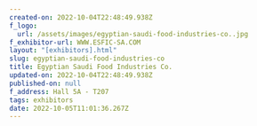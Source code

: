 ```yaml
---
created-on: 2022-10-04T22:48:49.938Z
f_logo:
  url: /assets/images/egyptian-saudi-food-industries-co..jpg
f_exhibitor-url: WWW.ESFIC-SA.COM
layout: "[exhibitors].html"
slug: egyptian-saudi-food-industries-co
title: Egyptian Saudi Food Industries Co.
updated-on: 2022-10-04T22:48:49.938Z
published-on: null
f_address: Hall 5A - T207
tags: exhibitors
date: 2022-10-05T11:01:36.267Z
---
```

